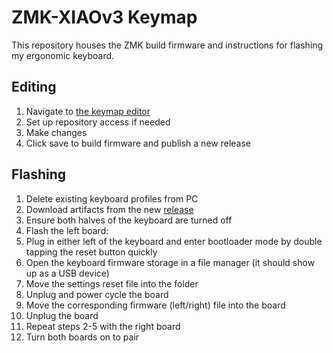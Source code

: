 # ZMK-XIAOv3 Keymap

This repository houses the ZMK build firmware and instructions for flashing my ergonomic keyboard.

## Editing

1. Navigate to [the keymap editor](https://nickcoutsos.github.io/keymap-editor)
2. Set up repository access if needed
3. Make changes
4. Click save to build firmware and publish a new release

## Flashing

1. Delete existing keyboard profiles from PC
2. Download artifacts from the new [release](https://github.com/derethil/ZMK-XIAOv3/releases)
3. Ensure both halves of the keyboard are turned off
4. Flash the left board:
  5. Plug in either left of the keyboard and enter bootloader mode by double tapping the reset button quickly
  6. Open the keyboard firmware storage in a file manager (it should show up as a USB device)
  7. Move the settings reset file into the folder
  8. Unplug and power cycle the board
  9. Move the corresponding firmware (left/right) file into the board
  10. Unplug the board
11. Repeat steps 2-5 with the right board
12. Turn both boards on to pair
